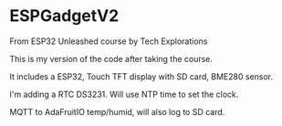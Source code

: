 # ESPGadgetV2
From ESP32 Unleashed course by Tech Explorations

This is my version of the code after taking the course.

It includes a ESP32, Touch TFT display with SD card, BME280 sensor. 

I'm adding a RTC DS3231. Will use NTP time to set the clock.

MQTT to AdaFruitIO temp/humid, will also log to SD card.



